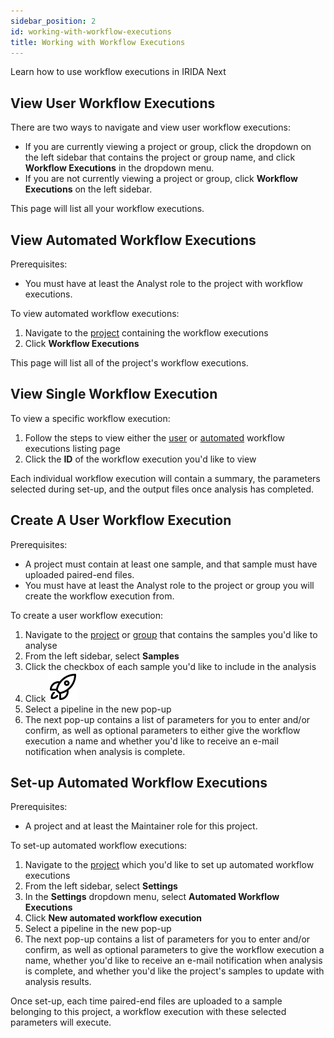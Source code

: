 ```yaml
---
sidebar_position: 2
id: working-with-workflow-executions
title: Working with Workflow Executions
---
```


Learn how to use workflow executions in IRIDA Next

## View User Workflow Executions

There are two ways to navigate and view user workflow executions:

  * If you are currently viewing a project or group, click the dropdown on the left sidebar that contains the project or group name, and click **Workflow Executions** in the dropdown menu.
  * If you are not currently viewing a project or group, click **Workflow Executions** on the left sidebar.

This page will list all your workflow executions.

## View Automated Workflow Executions

Prerequisites:
  * You must have at least the Analyst role to the project with workflow executions.

To view automated workflow executions:
  1. Navigate to the [project](../project/projects/manage-projects#view-projects-you-have-access-to) containing the workflow executions
  2. Click **Workflow Executions**

This page will list all of the project's workflow executions.

## View Single Workflow Execution

To view a specific workflow execution:
  1. Follow the steps to view either the [user](../analysis/working-with-workflow-executions#view-user-workflow-executions) or [automated](../analysis/working-with-workflow-executions#view-automated-workflow-executions) workflow executions listing page
  2. Click the **ID** of the workflow execution you'd like to view

Each individual workflow execution will contain a summary, the parameters selected during set-up, and the output files once analysis has completed.

## Create A User Workflow Execution

Prerequisites:
  * A project must contain at least one sample, and that sample must have uploaded paired-end files.
  * You must have at least the Analyst role to the project or group you will create the workflow execution from.

To create a user workflow execution:
  1. Navigate to the [project](../project/projects/manage-projects#view-projects-you-have-access-to) or [group](../organization/groups/manage#view-groups) that contains the samples you'd like to analyse
  2. From the left sidebar, select **Samples**
  3. Click the checkbox of each sample you'd like to include in the analysis
  4. Click ![workflow_execution_btn](./assets/rocket_launch.svg)
  5. Select a pipeline in the new pop-up
  6. The next pop-up contains a list of parameters for you to enter and/or confirm, as well as optional parameters to either give the workflow execution a name and whether you'd like to receive an e-mail notification when analysis is complete.

## Set-up Automated Workflow Executions

Prerequisites:
  * A project and at least the Maintainer role for this project.

To set-up automated workflow executions:
  1. Navigate to the [project](../project/projects/manage-projects#view-projects-you-have-access-to) which you'd like to set up automated workflow executions
  2. From the left sidebar, select **Settings**
  3. In the **Settings** dropdown menu, select **Automated Workflow Executions**
  4. Click **New automated workflow execution**
  5. Select a pipeline in the new pop-up
  6. The next pop-up contains a list of parameters for you to enter and/or confirm, as well as optional parameters to give the workflow execution a name, whether you'd like to receive an e-mail notification when analysis is complete, and whether you'd like the project's samples to update with analysis results.

Once set-up, each time paired-end files are uploaded to a sample belonging to this project, a workflow execution with these selected parameters will execute.
